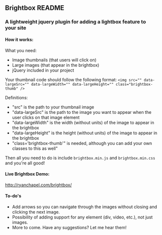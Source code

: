 ## Brightbox README ##

### A lightweight jquery plugin for adding a lightbox feature to your site ###

#### How it works: ####

What you need:
* Image thumbnails (that users will click on)
* Large images (that appear in the brightbox)
* jQuery included in your project

Your thumbnail code should follow the following format:
`<img src="" data-largeSrc="" data-largeWidth="" data-largeHeight="" class="brightbox-thumb" />`

Definitions:
* "src" is the path to your thumbnail image
* "data-largeSrc" is the path to the image you want to appear when the user clicks on that image element
* "data-largeWidth" is the width (without units) of the image to appear in the brightbox
* "data-largeHeight" is the height (without units) of the image to appear in the brightbox
* "class='brightbox-thumb'" is needed, although you can add your own classes to this as well"

Then all you need to do is include `brightbox.min.js` and `brightbox.min.css` and you're all good!

#### Live Brightbox Demo: ####
<a href="http://ryanchapel.com/brightbox/" target="_blank">http://ryanchapel.com/brightbox/</a>

#### To-do's ####
* Add arrows so you can navigate through the images without closing and clicking the next image.
* Possibility of adding support for any element (div, video, etc.), not just images.
* More to come. Have any suggestions? Let me hear them!